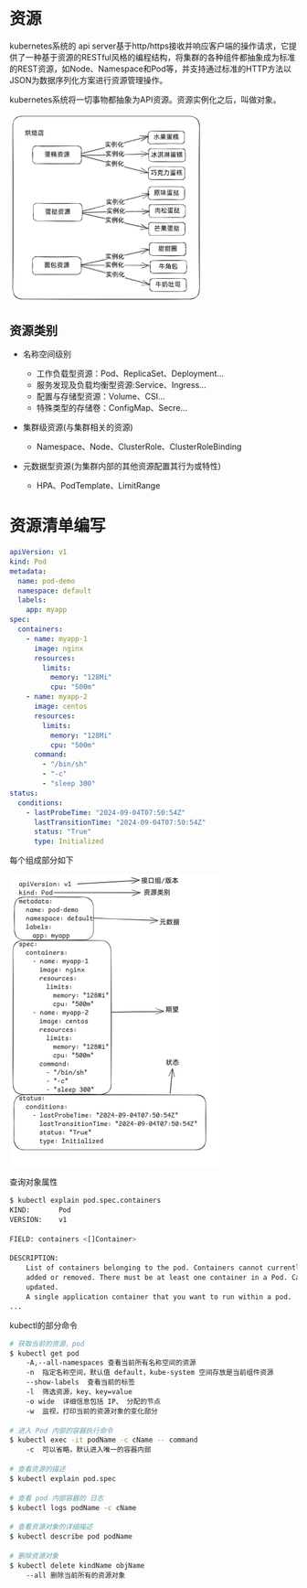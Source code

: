 # 资源

kubernetes系统的 api server基于http/https接收并响应客户端的操作请求，它提供了一种基于资源的RESTful风格的编程结构，将集群的各种组件都抽象成为标准的REST资源，如Node、Namespace和Pod等，并支持通过标准的HTTP方法以JSON为数据序列化方案进行资源管理操作。

kubernetes系统将一切事物都抽象为API资源。资源实例化之后，叫做对象。

<img src="资源清单/image-20240905143940347.png" alt="image-20240905143940347" style="zoom:33%;" />

## 资源类别

- 名称空间级别
  - 工作负载型资源：Pod、ReplicaSet、Deployment...
  - 服务发现及负载均衡型资源:Service、Ingress...
  - 配置与存储型资源：Volume、CSI...
  - 特殊类型的存储卷：ConfigMap、Secre...

- 集群级资源(与集群相关的资源)
  - Namespace、Node、ClusterRole、ClusterRoleBinding

- 元数据型资源(为集群内部的其他资源配置其行为或特性)
  - HPA、PodTemplate、LimitRange

# 资源清单编写

```yaml
apiVersion: v1
kind: Pod
metadata:
  name: pod-demo
  namespace: default
  labels:
    app: myapp
spec:
  containers:
    - name: myapp-1
      image: nginx
      resources:
        limits:
          memory: "128Mi"
          cpu: "500m"
    - name: myapp-2
      image: centos
      resources:
        limits:
          memory: "128Mi"
          cpu: "500m"
      command:
        - "/bin/sh"
        - "-c"
        - "sleep 300"
status:
  conditions:
    - lastProbeTime: "2024-09-04T07:50:54Z"
      lastTransitionTime: "2024-09-04T07:50:54Z"
      status: "True"
      type: Initialized
```

每个组成部分如下

<img src="资源清单/image-20240905150823599.png" alt="image-20240905150823599" style="zoom:50%;" />

查询对象属性

```bash
$ kubectl explain pod.spec.containers
KIND:       Pod
VERSION:    v1

FIELD: containers <[]Container>

DESCRIPTION:
    List of containers belonging to the pod. Containers cannot currently be
    added or removed. There must be at least one container in a Pod. Cannot be
    updated.
    A single application container that you want to run within a pod.
...
```

kubectl的部分命令

```bash
# 获取当前的资源，pod
$ kubectl get pod 
	-A,--all-namespaces 查看当前所有名称空间的资源
	-n  指定名称空间，默认值 default，kube-system 空间存放是当前组件资源
	--show-labels  查看当前的标签
	-l  筛选资源，key、key=value
	-o wide  详细信息包括 IP、	分配的节点
	-w  监视，打印当前的资源对象的变化部分
	
# 进入 Pod 内部的容器执行命令
$ kubectl exec -it podName -c cName -- command
	-c  可以省略，默认进入唯一的容器内部
	
# 查看资源的描述
$ kubectl explain pod.spec

# 查看 pod 内部容器的 日志
$ kubectl logs podName -c cName

# 查看资源对象的详细描述
$ kubectl describe pod podName

# 删除资源对象
$ kubectl delete kindName objName
	--all 删除当前所有的资源对象
```

